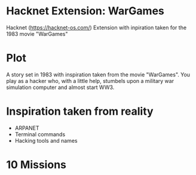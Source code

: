 # Hacknet Extension: WarGames
 Hacknet (https://hacknet-os.com/) Extension with inpiration taken for the 1983 movie "WarGames"

# Plot
A story set in 1983 with inspiration taken from the movie "WarGames". 
You play as a hacker who, with a little help, stumbels upon a military war simulation computer and almost start WW3.

# Inspiration taken from reality
- ARPANET
- Terminal commands
- Hacking tools and names

# 10 Missions


